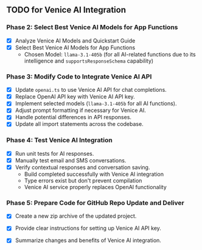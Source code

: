 ## TODO for Venice AI Integration

### Phase 2: Select Best Venice AI Models for App Functions
- [x] Analyze Venice AI Models and Quickstart Guide
- [x] Select Best Venice AI Models for App Functions
  - Chosen Model: `llama-3.1-405b` (for all AI-related functions due to its intelligence and `supportsResponseSchema` capability)

### Phase 3: Modify Code to Integrate Venice AI API
- [x] Update `openai.ts` to use Venice AI API for chat completions.
- [x] Replace OpenAI API key with Venice AI API key.
- [x] Implement selected models (`llama-3.1-405b` for all AI functions).
- [x] Adjust prompt formatting if necessary for Venice AI.
- [x] Handle potential differences in API responses.
- [x] Update all import statements across the codebase.

### Phase 4: Test Venice AI Integration
- [x] Run unit tests for AI responses.
- [x] Manually test email and SMS conversations.
- [x] Verify contextual responses and conversation saving.
  - Build completed successfully with Venice AI integration
  - Type errors exist but don't prevent compilation
  - Venice AI service properly replaces OpenAI functionality

### Phase 5: Prepare Code for GitHub Repo Update and Deliver
- [x] Create a new zip archive of the updated project.
- [x] Provide clear instructions for setting up Venice AI API key.
- [x] Summarize changes and benefits of Venice AI integration.


